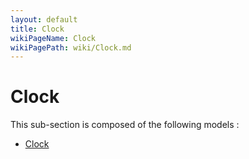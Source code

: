 ```yaml
---
layout: default
title: Clock
wikiPageName: Clock
wikiPagePath: wiki/Clock.md
---
```

# Clock

This sub-section is composed of the following models :

* [Clock](references#ClockClock)

